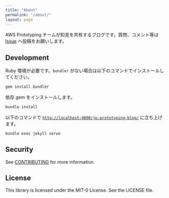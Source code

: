 ```yaml
---
title: "About"
permalink: "/about/"
layout: page
---
```


AWS Prototyping チームが知見を共有するブログです。質問、コメント等は [Issue](https://github.com/aws-samples/jp-prototyping-blog/issues) へ投稿をお願いします。

## Development

Ruby 環境が必要です。`bundler` がない場合は以下のコマンドでインストールしてください。
```bash
gem install bundler
```

依存 gem をインストールします。
```bash
bundle install
```

以下のコマンドで [`http://localhost:4000/jp-prototyping-blog/`](http://localhost:4000/jp-prototyping-blog/) に立ち上げます。
```bash
bundle exec jekyll serve
```

## Security

See [CONTRIBUTING](CONTRIBUTING.md#security-issue-notifications) for more information.

## License

This library is licensed under the MIT-0 License. See the LICENSE file.
